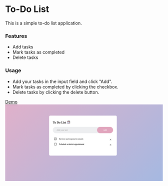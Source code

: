 # To-Do List

This is a simple to-do list application.

### Features
- Add tasks
- Mark tasks as completed
- Delete tasks

### Usage
- Add your tasks in the input field and click "Add".
- Mark tasks as completed by clicking the checkbox.
- Delete tasks by clicking the delete button.

[Demo](index.html)
![Screenshot of My To-Do List Site](ss.png)
